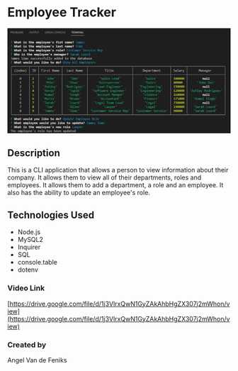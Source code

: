 # Employee Tracker
![](./assets/images/EmpTracker.jpg) 

## Description
This is a CLI application that allows a person to view information about their company. It allows them to view all of their departments, roles and employees. It  allows them to add a department, a role and an employee. It also has the ability to update an employee's role.

## Technologies Used
* Node.js
* MySQL2
* Inquirer
* SQL
* console.table
* dotenv

### Video Link
[https://drive.google.com/file/d/1j3VlrxQwN1GyZAkAhbHgZX307j2mWhon/view](https://drive.google.com/file/d/1j3VlrxQwN1GyZAkAhbHgZX307j2mWhon/view)

### Created by
Angel Van de Feniks
